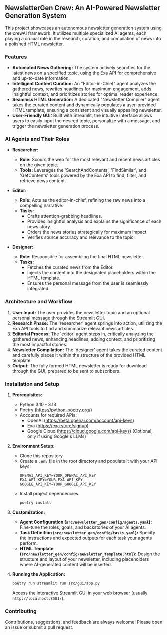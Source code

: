## NewsletterGen Crew: An AI-Powered Newsletter Generation System

This project showcases an autonomous newsletter generation system using the crewAI framework. It utilizes multiple specialized AI agents, each playing a crucial role in the research, curation, and compilation of news into a polished HTML newsletter.

### Features

* **Automated News Gathering:** The system actively searches for the latest news on a specified topic, using the Exa API for comprehensive and up-to-date information.
* **Intelligent Content Curation:** An "Editor-in-Chief" agent analyzes the gathered news, rewrites headlines for maximum engagement, adds insightful context, and prioritizes stories for optimal reader experience.
* **Seamless HTML Generation:** A dedicated "Newsletter Compiler" agent takes the curated content and dynamically populates a user-provided HTML template, ensuring a consistent and visually appealing newsletter.
* **User-Friendly GUI:**  Built with Streamlit, the intuitive interface allows users to easily input the desired topic, personalize with a message, and trigger the newsletter generation process. 

### AI Agents and Their Roles

* **Researcher:**
    * **Role:** Scours the web for the most relevant and recent news articles on the given topic.
    * **Tools:**  Leverages the 'SearchAndContents', 'FindSimilar', and 'GetContents' tools powered by the Exa API to find, filter, and retrieve news content.

* **Editor:**
    * **Role:** Acts as the editor-in-chief, refining the raw news into a compelling narrative.
    * **Tasks:**
        * Crafts attention-grabbing headlines.
        * Provides insightful analysis and explains the significance of each news story.
        * Orders the news stories strategically for maximum impact.
        * Verifies source accuracy and relevance to the topic.

* **Designer:**
    * **Role:**  Responsible for assembling the final HTML newsletter.
    * **Tasks:**
        * Fetches the curated news from the Editor.
        * Injects the content into the designated placeholders within the HTML template.
        * Ensures the personal message from the user is seamlessly integrated.

### Architecture and Workflow

1. **User Input:** The user provides the newsletter topic and an optional personal message through the Streamlit GUI.
2. **Research Phase:** The 'researcher' agent springs into action, utilizing the Exa API tools to find and summarize relevant news articles.
3. **Editorial Process:** The 'editor' agent steps in, critically analyzing the gathered news, enhancing headlines, adding context, and prioritizing the most impactful stories.
4. **Newsletter Compilation:**  The 'designer' agent takes the curated content and carefully places it within the structure of the provided HTML template.
5. **Output:** The fully formed HTML newsletter is ready for download through the GUI, prepared to be sent to subscribers.

### Installation and Setup

1. **Prerequisites:**
   * Python 3.10 - 3.13
   * Poetry (https://python-poetry.org/) 
   * Accounts for required APIs: 
      * OpenAI (https://beta.openai.com/account/api-keys) 
      * Exa (https://exa.store/signup)
      * Google Cloud (https://cloud.google.com/api-keys) (Optional, only if using Google's LLMs)

2. **Environment Setup:**
   * Clone this repository.
   * Create a `.env` file in the root directory and populate it with your API keys:
     ```
     OPENAI_API_KEY=YOUR_OPENAI_API_KEY
     EXA_API_KEY=YOUR_EXA_API_KEY
     GOOGLE_API_KEY=YOUR_GOOGLE_API_KEY 
     ```
   * Install project dependencies:
     ```bash
     poetry install
     ```
   
3. **Customization:**
    * **Agent Configuration (`src/newsletter_gen/config/agents.yaml`):** Fine-tune the roles, goals, and backstories of your AI agents.
    * **Task Definition (`src/newsletter_gen/config/tasks.yaml`):**  Specify the instructions and expected outputs for each task your agents perform.
    * **HTML Template (`src/newsletter_gen/config/newsletter_template.html`):** Design the structure and layout of your newsletter, including placeholders where AI-generated content will be inserted.

4. **Running the Application:**
   ```bash
   poetry run streamlit run src/gui/app.py
   ```
   Access the interactive Streamlit GUI in your web browser (usually `http://localhost:8501/`).

### Contributing

Contributions, suggestions, and feedback are always welcome! Please open an issue or submit a pull request.






